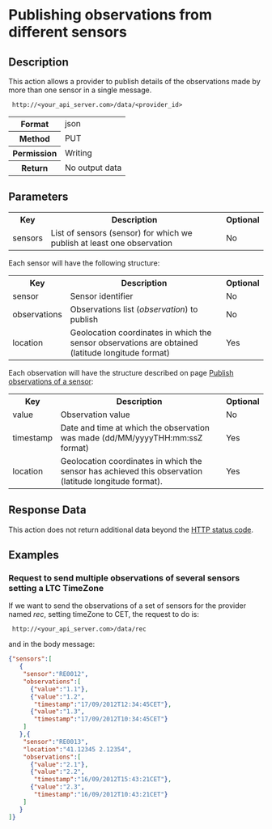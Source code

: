 Publishing observations from different sensors
==============================================

## Description

This action allows a provider to publish details of the observations made ​​by more than one sensor in a single message.


```
 http://<your_api_server.com>/data/<provider_id>
```

<table>
	<tbody>
		<tr>
			<th>Format</th>
			<td>json</td>
		</tr>
		<tr>
			<th>Method</th>
			<td>PUT</td>
		</tr>
		<tr>
			<th>Permission</th>
			<td>Writing</td>
		</tr>
		<tr>
			<th>Return</th>
			<td>No output data</td>
		</tr>
	</tbody>
</table>

## Parameters

<table>
	<tbody>
		<tr>
			<th>Key</th>
			<th>Description</th>
			<th>Optional</th>
		</tr>
		<tr>
			<td>sensors</td>
			<td>List of sensors (sensor) for which we publish at least one observation</td>
			<td>No</td>
		</tr>
	</tbody>
</table>

Each sensor will have the following structure:

<table>
	<tbody>
		<tr>
			<th>Key</th>
			<th>Description</th>
			<th>Optional</th>
		</tr>
		<tr>
			<td>sensor</td>
			<td>Sensor identifier</td>
			<td>No</td>
		</tr>
		<tr>
			<td>observations</td>
			<td>Observations list (<em>observation</em>) to publish
			</td>
			<td>No</td>
		</tr>
		<tr>
			<td>location</td>
			<td>Geolocation coordinates in which the sensor observations are obtained (latitude longitude format)</td>
			<td>Yes</td>
		</tr>
	</tbody>
</table>

Each observation will have the structure described on page [Publish observations of a sensor](./publish_sensor_data):

<table>
	<tbody>
		<tr>
			<th>Key</th>
			<th>Description</th>
			<th>Optional</th>
		</tr>
		<tr>
			<td>value</td>
			<td>Observation value&nbsp;</td>
			<td>No</td>
		</tr>
		<tr>
			<td>timestamp</td>
			<td>Date and time at which the observation was made (dd/MM/yyyyTHH:mm:ssZ format)</td>
			<td>Yes</td>
		</tr>
		<tr>
			<td>location</td>
			<td>Geolocation coordinates in which the sensor has achieved this observation (latitude longitude format).</td>
			<td>Yes</td>
		</tr>
	</tbody>
</table>

## Response Data

This action does not return additional data beyond the [HTTP status code](../../general_model#reply).

## Examples

### Request to send multiple observations of several sensors setting a LTC TimeZone

If we want to send the observations of a set of sensors for the provider named <em>rec</em>, setting timeZone to CET, the request to do is:

```
 http://<your_api_server.com>/data/rec
```

and in the body message:

```json
{"sensors":[
   {
    "sensor":"RE0012",
    "observations":[
      {"value":"1.1"},
      {"value":"1.2",
       "timestamp":"17/09/2012T12:34:45CET"},
      {"value":"1.3",
       "timestamp":"17/09/2012T10:34:45CET"}
    ]
   },{
    "sensor":"RE0013",
    "location":"41.12345 2.12354",
    "observations":[
      {"value":"2.1"},
      {"value":"2.2",
       "timestamp":"16/09/2012T15:43:21CET"},
      {"value":"2.3",
       "timestamp":"16/09/2012T10:43:21CET"}
    ]
   }
]}
```
